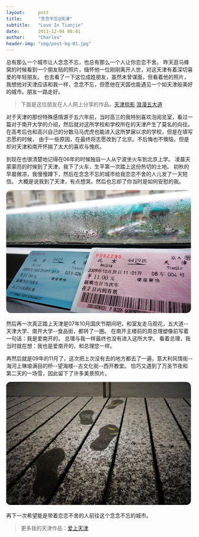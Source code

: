 ```yaml
---
layout:     post
title:      "念念不忘@天津"
subtitle:   "Love In Tianjin"
date:       2011-12-04 08:41
author:     "Charles"
header-img: "img/post-bg-01.jpg"
---
```


总有那么一个城市让人念念不忘，也总有那么一个人让你恋恋不舍。
昨天逛马蜂窝的时候看到一个朋友贴的照片，缅怀他一位刚刚离开人世，对这天津有着深切喜爱的年轻朋友。
也去看了一下这位成姓朋友，虽然未曾谋面，但看着他的照片，我想他对天津应该和我一样，念念不忘，但愿他在天国也能遇见一个如天津般美好的城市。朋友一路走好。
> 下面是这位朋友在人人网上分享的作品。[天津掠影](http://photo.renren.com/photo/301975669/album-428722648#thumb)  [浪漫五大道](http://photo.renren.com/photo/301975669/album-441722179?albumpage=0#thumb)

对于天津的那份特殊感情源于五六年前，当时高三的我特别喜欢泡阅览室，看过一篇对于南开大学的介绍，然后就对这所学校和学校所在的天津产生了莫名的向往。
在高考后也和高兴自己的分数马马虎虎也能进入这所梦寐以求的学校，但是在填写志愿的时候，
由于一些原因，在最终将志愿改到了北京。不后悔也不懊恼，但是却对天津和南开怀揣了太大的喜欢与愧疚。

到现在也很清楚地记得在06年的时候独自一人从宁波坐火车到北京上学。
凌晨天蒙蒙亮的时候到了天津，我下了火车，生平第一次踏上这份热切的土地。
初秋的早晨微凉，我慢慢蹲下，然后在念念不忘的城市给我恋恋不舍的人儿发了一天短信。
大概是说我到了天津，有点想哭。然后也忘却了你当时是如何安慰的我。

![love-tianjin-1](/img/love-tianjin-1.jpg)

然后再一次真正踏上天津是07年10月国庆节期间吧，和室友走马观花，五大道--天津大学、南开大学--食品街，都转了一圈。
在南开主楼前的周总理塑像前写着一句话：我是爱南开的。
总理与我一样最终也没有进入这所大学。
看着总理，我当时就在想：我也是爱南开的，和总理您一样。

再然后就是09年的11月了，这次把上次没有去的地方都去了一遍，意大利风情街--海河上琳琅满目的桥--望海楼--古文化街--西开教堂。
恰巧又遇到了万圣节夜和第二天的一场雪，因此留下了许多美景照片。

![love-tianjin-2](/img/love-tianjin-2.jpg)

再下一次希望能是带着恋恋不舍的人前往这个念念不忘的城市。
> 更多我的天津作品：[爱上天津](http://www.douban.com/photos/album/33731251/)